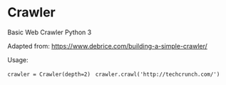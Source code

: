 # Crawler
Basic Web Crawler Python 3

Adapted from: https://www.debrice.com/building-a-simple-crawler/

Usage: 

`crawler = Crawler(depth=2) ` 
`crawler.crawl('http://techcrunch.com/')  `
